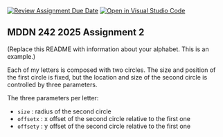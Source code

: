 [![Review Assignment Due Date](https://classroom.github.com/assets/deadline-readme-button-22041afd0340ce965d47ae6ef1cefeee28c7c493a6346c4f15d667ab976d596c.svg)](https://classroom.github.com/a/m3rrFl41)
[![Open in Visual Studio Code](https://classroom.github.com/assets/open-in-vscode-2e0aaae1b6195c2367325f4f02e2d04e9abb55f0b24a779b69b11b9e10269abc.svg)](https://classroom.github.com/online_ide?assignment_repo_id=18842554&assignment_repo_type=AssignmentRepo)
## MDDN 242 2025 Assignment 2

(Replace this README with information about your alphabet. This is an example.)

Each of my letters is composed with two circles. The size and position of the first circle is fixed, but the location and size of the second circle is controlled by three parameters.

The three parameters per letter:
  * `size` : radius of the second circle
  * `offsetx` : x offset of the second circle relative to the first one
  * `offsety` : y offset of the second circle relative to the first one
